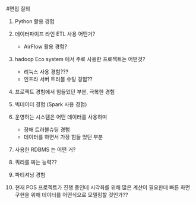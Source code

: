 #면접 질의

1. Python 활용 경험
2. 데이터파이프 라인 ETL 사용 어떤거? 
   - AirFlow 활용 경험?
3. hadoop Eco system 에서 주로 사용한 프로젝트는 어떤것?
   - 리눅스 사용 경험???
   - 인프라 서버 트러블 슈팅 경험??
4. 프로젝트 경험에서 힘들었던 부분, 극복한 경험
   
5. 빅데이터 경험 (Spark 사용 경험)
6. 운영하는 시스템은 어떤 데이터를 사용하며
   - 장애 트러블슈팅 경험
   - 데이터를 하면서 가장 힘들 었던 부분
     
7. 사용한 RDBMS 는 어떤 거?
8. 쿼리를 짜는 능력??
9. 파티셔닝 경험
10. 현재 POS 프로젝트가 진행 중인데 시각화를 위해 많은 계산이 필요한데 빠른 화면 구현을 위해 데이터를 어떤식으로 모델링할 것인가??
    
